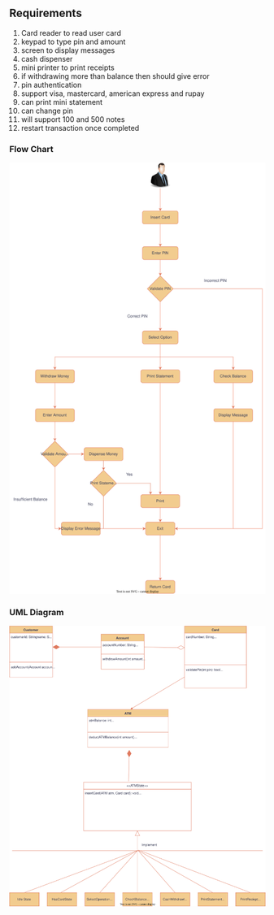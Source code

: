 ## Requirements

1. Card reader to read user card
2. keypad to type pin and amount
3. screen to display messages
4. cash dispenser
5. mini printer to print receipts
6. if withdrawing more than balance then should give error
7. pin authentication
8. support visa, mastercard, american express and rupay
9. can print mini statement
10. can change pin
11. will support 100 and 500 notes
12. restart transaction once completed
### Flow Chart

![Flow Chart](flowchart.drawio.svg)

### UML Diagram

![UML Diagram](UMLDiagram.drawio.svg)